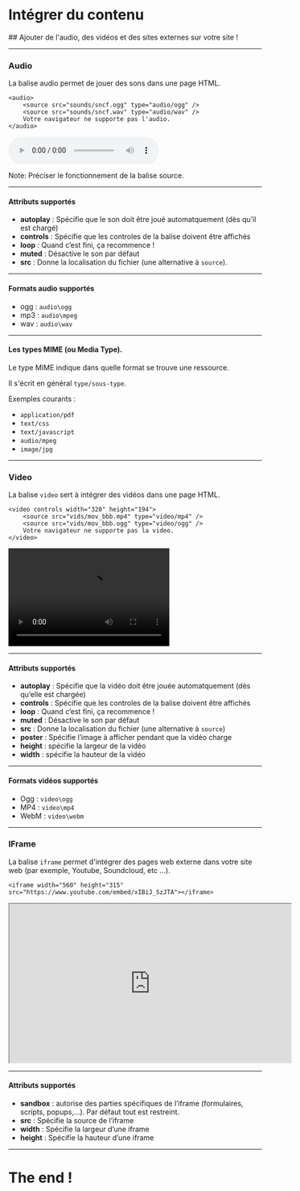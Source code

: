 # Intégrer du contenu
## Ajouter de l'audio, des vidéos et des sites externes sur votre site !



---



### Audio

La balise audio permet de jouer des sons dans une page HTML.
```
<audio>
    <source src="sounds/sncf.ogg" type="audio/ogg" />
    <source src="sounds/sncf.wav" type="audio/wav" />
    Votre navigateur ne supporte pas l'audio.
</audio>
```
<audio controls>
    <source src="sounds/sncf.ogg" type="audio/ogg" />
    <source src="sounds/sncf.wav" type="audio/wav" />
    Votre navigateur ne supporte pas l'audio.
</audio>

Note: Préciser le fonctionnement de la balise source.


***


#### Attributs supportés

- **autoplay** : Spécifie que le son doit être joué automatquement (dès qu’il est chargé)
- **controls** : Spécifie que les controles de la balise doivent être affichés
- **loop** : Quand c’est fini, ça recommence !
- **muted** : Désactive le son par défaut
- **src** : Donne la localisation du fichier (une alternative à `source`).


***


#### Formats audio supportés

- ogg : `audio\ogg`
- mp3 : `audio\mpeg`
- wav : `audio\wav`


***


#### Les types MIME (ou Media Type).

Le type MIME indique dans quelle format se trouve une ressource.

Il s'écrit en général `type/sous-type`.

Exemples courants :
- `application/pdf`
- `text/css`
- `text/javascript`
- `audio/mpeg`
- `image/jpg`



---



### Video

La balise `video` sert à intégrer des vidéos dans une page HTML.
```
<video controls width="320" height="194">
    <source src="vids/mov_bbb.mp4" type="video/mp4" />
    <source src="vids/mov_bbb.ogg" type="video/ogg" />
    Votre navigateur ne supporte pas la video.
</video>
```
<video controls width="320" height="194">
    <source src="vids/mov_bbb.mp4" type="video/mp4" />
    <source src="vids/mov_bbb.ogg" type="video/ogg" />
    Votre navigateur ne supporte pas la video.
</video>


***


#### Attributs supportés

- **autoplay** : Spécifie que la vidéo doit être jouée automatquement (dès qu’elle est chargée)
- **controls** : Spécifie que les controles de la balise doivent être affichés
- **loop** : Quand c’est fini, ça recommence !
- **muted** : Désactive le son par défaut
- **src** : Donne la localisation du fichier (une alternative à `source`)
- **poster** : Spécifie l’image à afficher pendant que la vidéo charge
- **height** : spécifie la largeur de la vidéo
- **width** : spécifie la hauteur de la vidéo


***


#### Formats vidéos supportés

- Ogg : `video\ogg`
- MP4 : `video\mp4`
- WebM : `video\webm`



---



### IFrame

La balise `iframe` permet d'intégrer des pages web externe dans votre site web (par exemple, Youtube, Soundcloud, etc ...).
```
<iframe width="560" height="315" src="https://www.youtube.com/embed/xIBiJ_SzJTA"></iframe>
```
<iframe width="560" height="315" src="https://www.youtube.com/embed/xIBiJ_SzJTA"></iframe>


***


#### Attributs supportés

- **sandbox** : autorise des parties spécifiques de l’iframe (formulaires, scripts, popups,...). Par défaut tout est restreint.
- **src** : Spécifie la source de l’iframe
- **width** : Spécifie la largeur d’une iframe
- **height** : Spécifie la hauteur d’une iframe



---



# The end !
